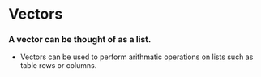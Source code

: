 # Vectors

### A vector can be thought of as a list.

- Vectors can be used to perform arithmatic operations on lists such as table rows or columns.
